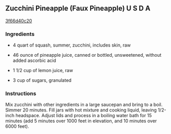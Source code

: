 ## Zucchini Pineapple (Faux Pineapple) U S D A

[3f66d40c20](http://www.food.com/recipe/zucchini-pineapple-faux-pineapple-u-s-d-a-376373)

### Ingredients

 - 4 quart of squash, summer, zucchini, includes skin, raw

 - 46 ounce of pineapple juice, canned or bottled, unsweetened, without added ascorbic acid

 - 1 1/2 cup of lemon juice, raw

 - 3 cup of sugars, granulated

### Instructions

Mix zucchini with other ingredients in a large saucepan and bring to a boil. Simmer 20 minutes. Fill jars with hot mixture and cooking liquid, leaving 1/2-inch headspace. Adjust lids and process in a boiling water bath for 15 minutes (add 5 minutes over 1000 feet in elevation, and 10 minutes over 6000 feet).